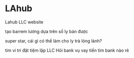 # LAhub
Lahub LLC website

tạo barrem lương dựa trên số ly bán được

super star, cái gì có thể làm cho ly trà lóng lánh?

tim vi tri đặt tiệm
lập LLC
Hỏi bank vụ vay tiền
tìm bank nào rẻ
